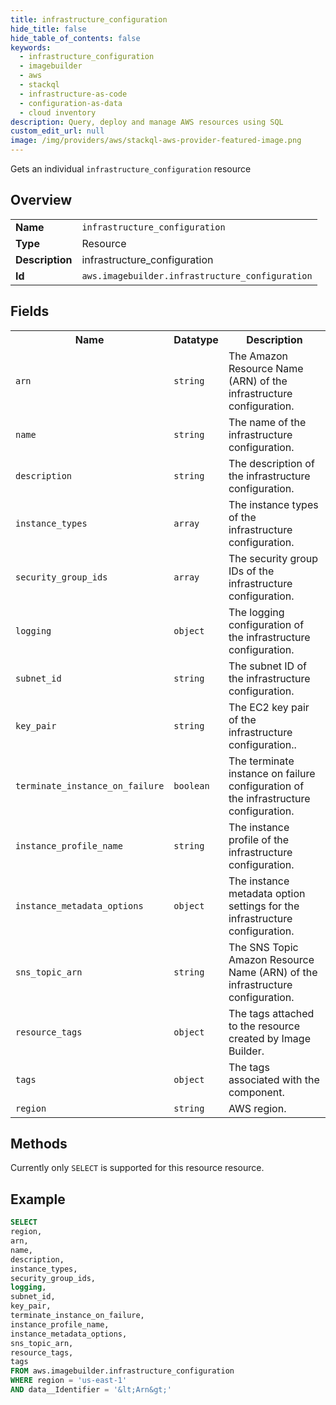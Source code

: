 ```yaml
---
title: infrastructure_configuration
hide_title: false
hide_table_of_contents: false
keywords:
  - infrastructure_configuration
  - imagebuilder
  - aws
  - stackql
  - infrastructure-as-code
  - configuration-as-data
  - cloud inventory
description: Query, deploy and manage AWS resources using SQL
custom_edit_url: null
image: /img/providers/aws/stackql-aws-provider-featured-image.png
---
```

Gets an individual <code>infrastructure_configuration</code> resource

## Overview
<table><tbody>
<tr><td><b>Name</b></td><td><code>infrastructure_configuration</code></td></tr>
<tr><td><b>Type</b></td><td>Resource</td></tr>
<tr><td><b>Description</b></td><td>infrastructure_configuration</td></tr>
<tr><td><b>Id</b></td><td><code>aws.imagebuilder.infrastructure_configuration</code></td></tr>
</tbody></table>

## Fields
<table><tbody>
<tr><th>Name</th><th>Datatype</th><th>Description</th></tr>
<tr><td><code>arn</code></td><td><code>string</code></td><td>The Amazon Resource Name (ARN) of the infrastructure configuration.</td></tr>
<tr><td><code>name</code></td><td><code>string</code></td><td>The name of the infrastructure configuration.</td></tr>
<tr><td><code>description</code></td><td><code>string</code></td><td>The description of the infrastructure configuration.</td></tr>
<tr><td><code>instance_types</code></td><td><code>array</code></td><td>The instance types of the infrastructure configuration.</td></tr>
<tr><td><code>security_group_ids</code></td><td><code>array</code></td><td>The security group IDs of the infrastructure configuration.</td></tr>
<tr><td><code>logging</code></td><td><code>object</code></td><td>The logging configuration of the infrastructure configuration.</td></tr>
<tr><td><code>subnet_id</code></td><td><code>string</code></td><td>The subnet ID of the infrastructure configuration.</td></tr>
<tr><td><code>key_pair</code></td><td><code>string</code></td><td>The EC2 key pair of the infrastructure configuration..</td></tr>
<tr><td><code>terminate_instance_on_failure</code></td><td><code>boolean</code></td><td>The terminate instance on failure configuration of the infrastructure configuration.</td></tr>
<tr><td><code>instance_profile_name</code></td><td><code>string</code></td><td>The instance profile of the infrastructure configuration.</td></tr>
<tr><td><code>instance_metadata_options</code></td><td><code>object</code></td><td>The instance metadata option settings for the infrastructure configuration.</td></tr>
<tr><td><code>sns_topic_arn</code></td><td><code>string</code></td><td>The SNS Topic Amazon Resource Name (ARN) of the infrastructure configuration.</td></tr>
<tr><td><code>resource_tags</code></td><td><code>object</code></td><td>The tags attached to the resource created by Image Builder.</td></tr>
<tr><td><code>tags</code></td><td><code>object</code></td><td>The tags associated with the component.</td></tr>
<tr><td><code>region</code></td><td><code>string</code></td><td>AWS region.</td></tr>

</tbody></table>

## Methods
Currently only <code>SELECT</code> is supported for this resource resource.

## Example
```sql
SELECT
region,
arn,
name,
description,
instance_types,
security_group_ids,
logging,
subnet_id,
key_pair,
terminate_instance_on_failure,
instance_profile_name,
instance_metadata_options,
sns_topic_arn,
resource_tags,
tags
FROM aws.imagebuilder.infrastructure_configuration
WHERE region = 'us-east-1'
AND data__Identifier = '&lt;Arn&gt;'
```
